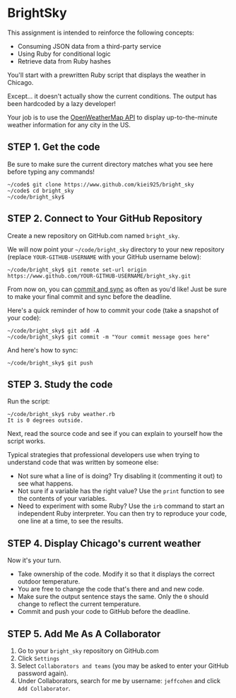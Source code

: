 # BrightSky

This assignment is intended to reinforce the following concepts:

* Consuming JSON data from a third-party service
* Using Ruby for conditional logic
* Retrieve data from Ruby hashes

You'll start with a prewritten Ruby script that displays the
weather in Chicago.

Except... it doesn't actually show the current conditions.  The
output has been hardcoded by a lazy developer!

Your job is to use the <a href="http://openweathermap.org/">OpenWeatherMap API</a>
to display up-to-the-minute weather information for any city in the US.

## STEP 1. Get the code

Be sure to make sure the current directory matches what you see here
before typing any commands!

```
~/code$ git clone https://www.github.com/kiei925/bright_sky
~/code$ cd bright_sky
~/code/bright_sky$
```


## STEP 2. Connect to Your GitHub Repository

Create a new repository on GitHub.com named `bright_sky`.

We will now point your `~/code/bright_sky` directory to your new repository (replace `YOUR-GITHUB-USERNAME` with your GitHub username below):

```
~/code/bright_sky$ git remote set-url origin https://www.github.com/YOUR-GITHUB-USERNAME/bright_sky.git
```

From now on, you can [commit and sync](1-setup/2-cloud9-orientation/3-git-cheat-sheet)
as often as you'd like!  Just be sure to make your final commit and sync before the deadline.

Here's a quick reminder of how to commit your code (take a snapshot of your code):

```
~/code/bright_sky$ git add -A
~/code/bright_sky$ git commit -m "Your commit message goes here"
```

And here's how to sync:

```
~/code/bright_sky$ git push
```


## STEP 3. Study the code

Run the script:

```
~/code/bright_sky$ ruby weather.rb
It is 0 degrees outside.
```

Next, read the source code and see if you can explain to yourself how the script works.

Typical strategies that professional developers use when trying to understand
code that was written by someone else:

  * Not sure what a line of is doing?  Try disabling it (commenting it out) to see what happens.
  * Not sure if a variable has the right value?  Use the `print` function to see
    the contents of your variables.
  * Need to experiment with some Ruby?  Use the `irb` command to start an independent
    Ruby interpreter.  You can then try to reproduce your code, one line at a time,
    to see the results.


## STEP 4.  Display Chicago's current weather

Now it's your turn.  

* Take ownership of the code. Modify it so that it displays
the correct outdoor temperature.  
* You are free to change the code that's there and
and new code.  
* Make sure the output sentence stays the same. Only the `0` should change
to reflect the current temperature.
* Commit and push your code to GitHub before the deadline.

## STEP 5. Add Me As A Collaborator

1. Go to your `bright_sky` repository on GitHub.com
2. Click `Settings`
3. Select `Collaborators and teams` (you may be asked to enter your GitHub password again).
4. Under Collaborators, search for me by username: `jeffcohen` and click `Add Collaborator`.
